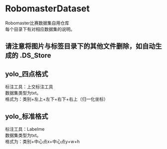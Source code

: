 # RobomasterDataset
Robomaster比赛数据集自用仓库<br>
每个目录下有对相应数据集的说明。<br>
## 请注意将图片与标签目录下的其他文件删除，如自动生成的 .DS_Store 
## yolo_四点格式
标注工具：上交标注工具<br>
数据集类型为txt。<br>
格式为：类别+左上+左下+右下+右上（归一化坐标）<br>
## yolo_标准格式<br>
标注工具：Labelme<br>
数据集类型为txt。<br>
格式为：类别+中心点x+中心点y+w+h<br>

